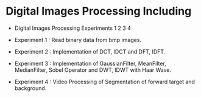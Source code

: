 # Digital Images Processing Including

* Digital Images Processing Experiments 1 2 3 4

* Experiment 1 : Read binary data from bmp images.

* Experiment 2 : Implementation of DCT, IDCT and DFT, IDFT.

* Experiment 3 : Implementation of GaussianFilter, MeanFilter, MedianFilter, Sobel Operator and DWT, IDWT with Haar Wave.

* Experiment 4 : Video Processing of Segmentation of forward target and background.




